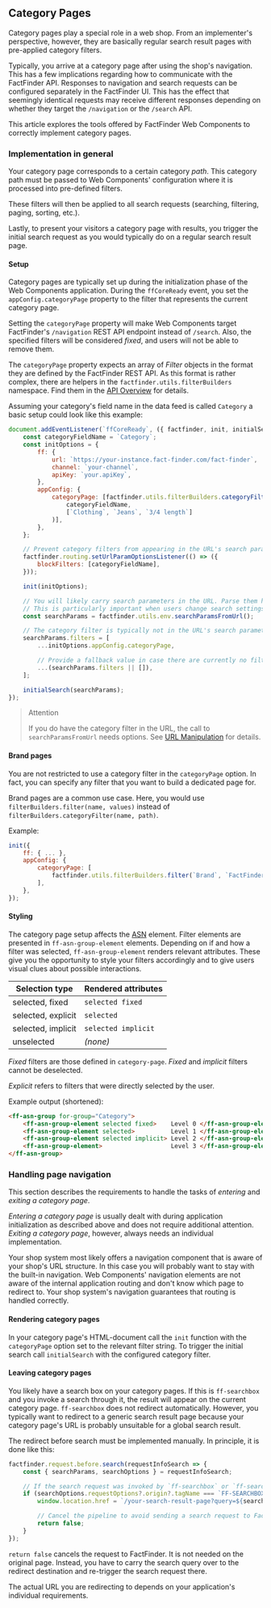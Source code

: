 ## Category Pages

Category pages play a special role in a web shop.
From an implementer's perspective, however, they are basically regular search result pages with pre-applied category filters.

Typically, you arrive at a category page after using the shop's navigation.
This has a few implications regarding how to communicate with the FactFinder API.
Responses to navigation and search requests can be configured separately in the FactFinder UI.
This has the effect that seemingly identical requests may receive different responses depending on whether they target the `/navigation` or the `/search` API.

This article explores the tools offered by FactFinder Web Components to correctly implement category pages.


### Implementation in general

Your category page corresponds to a certain category _path_.
This category path must be passed to Web Components' configuration where it is processed into pre-defined filters.

These filters will then be applied to all search requests (searching, filtering, paging, sorting, etc.).

Lastly, to present your visitors a category page with results, you trigger the initial search request as you would typically do on a regular search result page.


#### Setup

Category pages are typically set up during the initialization phase of the Web Components application.
During the `ffCoreReady` event, you set the `appConfig.categoryPage` property to the filter that represents the current category page.

Setting the `categoryPage` property will make Web Components target FactFinder's `/navigation` REST API endpoint instead of `/search`.
Also, the specified filters will be considered _fixed_, and users will not be able to remove them.

The `categoryPage` property expects an array of _Filter_ objects in the format they are defined by the FactFinder REST API.
As this format is rather complex, there are helpers in the `factfinder.utils.filterBuilders` namespace.
Find them in the [API Overview](/api/5.x/core-overview) for details.

Assuming your category's field name in the data feed is called `Category` a basic setup could look like this example:

```js
document.addEventListener(`ffCoreReady`, ({ factfinder, init, initialSearch }) => {
    const categoryFieldName = `Category`;
    const initOptions = {
        ff: {
            url: `https://your-instance.fact-finder.com/fact-finder`,
            channel: `your-channel`,
            apiKey: `your.apiKey`,
        },
        appConfig: {
            categoryPage: [factfinder.utils.filterBuilders.categoryFilter(
                categoryFieldName,
                [`Clothing`, `Jeans`, `3/4 length`]
            )],
        },
    };

    // Prevent category filters from appearing in the URL's search parameters.
    factfinder.routing.setUrlParamOptionsListener(() => ({
        blockFilters: [categoryFieldName],
    }));

    init(initOptions);

    // You will likely carry search parameters in the URL. Parse them here.
    // This is particularly important when users change search settings and reload the page.
    const searchParams = factfinder.utils.env.searchParamsFromUrl();

    // The category filter is typically not in the URL's search parameters. Add it manually.
    searchParams.filters = [
        ...initOptions.appConfig.categoryPage,

        // Provide a fallback value in case there are currently no filters in the URL.
        ...(searchParams.filters || []),
    ];

    initialSearch(searchParams);
});
```

> Attention
>
> If you do have the category filter in the URL, the call to `searchParamsFromUrl` needs options.
> See [URL Manipulation](/api/5.x/url-manipulation) for details.


#### Brand pages

You are not restricted to use a category filter in the `categoryPage` option.
In fact, you can specify any filter that you want to build a dedicated page for.

Brand pages are a common use case.
Here, you would use `filterBuilders.filter(name, values)` instead of `filterBuilders.categoryFilter(name, path)`.

Example:

```js
init({
    ff: { ... },
    appConfig: {
        categoryPage: [
            factfinder.utils.filterBuilders.filter(`Brand`, `FactFinder Merch`),
        ],
    },
});
```


#### Styling

The category page setup affects the [ASN](/api/5.x/ff-asn) element.
Filter elements are presented in `ff-asn-group-element` elements.
Depending on if and how a filter was selected, `ff-asn-group-element` renders relevant attributes.
These give you the opportunity to style your filters accordingly and to give users visual clues about possible interactions.

| Selection type     | Rendered attributes |
|--------------------|---------------------|
| selected, fixed    | `selected fixed`    |
| selected, explicit | `selected`          |
| selected, implicit | `selected implicit` |
| unselected         | _(none)_            |

_Fixed_ filters are those defined in `category-page`.
_Fixed_ and _implicit_ filters cannot be deselected.

_Explicit_ refers to filters that were directly selected by the user.

Example output (shortened):
```html
<ff-asn-group for-group="Category">
    <ff-asn-group-element selected fixed>    Level 0 </ff-asn-group-element>
    <ff-asn-group-element selected>          Level 1 </ff-asn-group-element>
    <ff-asn-group-element selected implicit> Level 2 </ff-asn-group-element>
    <ff-asn-group-element>                   Level 3 </ff-asn-group-element>
</ff-asn-group>
```


### Handling page navigation

This section describes the requirements to handle the tasks of _entering_ and _exiting a category page_.

_Entering a category page_ is usually dealt with during application initialization as described above and does not require additional attention.
_Exiting a category page_, however, always needs an individual implementation.

Your shop system most likely offers a navigation component that is aware of your shop's URL structure.
In this case you will probably want to stay with the built-in navigation.
Web Components' navigation elements are not aware of the internal application routing and don't know which page to redirect to.
Your shop system's navigation guarantees that routing is handled correctly.


#### Rendering category pages

In your category page's HTML-document call the `init` function with the `categoryPage` option set to the relevant filter string.
To trigger the initial search call `initialSearch` with the configured category filter.


#### Leaving category pages

You likely have a search box on your category pages.
If this is `ff-searchbox` and you invoke a search through it, the result will appear on the current category page.
`ff-searchbox` does not redirect automatically.
However, you typically want to redirect to a generic search result page because your category page's URL is probably unsuitable for a global search result.

The redirect before search must be implemented manually.
In principle, it is done like this:

```js
factfinder.request.before.search(requestInfoSearch => {
    const { searchParams, searchOptions } = requestInfoSearch;

    // If the search request was invoked by `ff-searchbox` or `ff-searchbutton`, `searchOptions.requestOptions.origin` will be a reference to the `ff-searchbox` element.
    if (searchOptions.requestOptions?.origin?.tagName === `FF-SEARCHBOX`) {
        window.location.href = `/your-search-result-page?query=${searchParams.query}`;

        // Cancel the pipeline to avoid sending a search request to FactFinder before the redirect is complete.
        return false;
    }
});
```

`return false` cancels the request to FactFinder.
It is not needed on the original page.
Instead, you have to carry the search query over to the redirect destination and re-trigger the search request there.

The actual URL you are redirecting to depends on your application's individual requirements.
